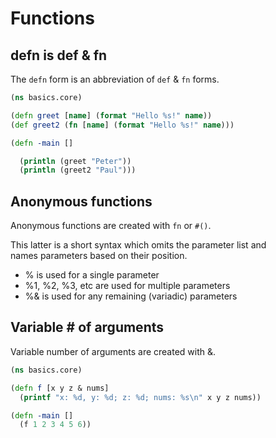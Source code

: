 # Functions


## defn is def & fn

The `defn` form is an abbreviation of `def` & `fn` forms.  

```clojure
(ns basics.core)

(defn greet [name] (format "Hello %s!" name))
(def greet2 (fn [name] (format "Hello %s!" name)))

(defn -main []

  (println (greet "Peter"))
  (println (greet2 "Paul")))
```

## Anonymous functions

Anonymous functions are created with `fn` or `#()`.

This latter is a short syntax which omits the parameter list and  
names parameters based on their position.  

- % is used for a single parameter
- %1, %2, %3, etc are used for multiple parameters
- %& is used for any remaining (variadic) parameters



## Variable # of arguments

Variable number of arguments are created with &.

```clojure
(ns basics.core)

(defn f [x y z & nums]
  (printf "x: %d, y: %d; z: %d; nums: %s\n" x y z nums))

(defn -main []
  (f 1 2 3 4 5 6))
```
